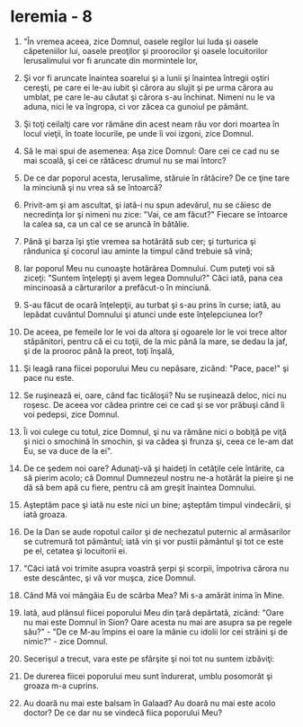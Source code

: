 # Ieremia - 8

1. "În vremea aceea, zice Domnul, oasele regilor lui Iuda şi oasele căpeteniilor lui, oasele preoţilor şi proorocilor şi oasele locuitorilor Ierusalimului vor fi aruncate din mormintele lor, 

2. Şi vor fi aruncate înaintea soarelui şi a lunii şi înaintea întregii oştiri cereşti, pe care ei le-au iubit şi cărora au slujit şi pe urma cărora au umblat, pe care le-au căutat şi cărora s-au închinat. Nimeni nu le va aduna, nici le va îngropa, ci vor zăcea ca gunoiul pe pământ. 

3. Şi toţi ceilalţi care vor rămâne din acest neam rău vor dori moartea în locul vieţii, în toate locurile, pe unde îi voi izgoni, zice Domnul. 

4. Să le mai spui de asemenea: Aşa zice Domnul: Oare cei ce cad nu se mai scoală, şi cei ce rătăcesc drumul nu se mai întorc? 

5. De ce dar poporul acesta, Ierusalime, stăruie în rătăcire? De ce ţine tare la minciună şi nu vrea să se întoarcă? 

6. Privit-am şi am ascultat, şi iată-i nu spun adevărul, nu se căiesc de necredinţa lor şi nimeni nu zice: "Vai, ce am făcut?" Fiecare se întoarce la calea sa, ca un cal ce se aruncă în bătălie. 

7. Până şi barza îşi ştie vremea sa hotărâtă sub cer; şi turturica şi rândunica şi cocorul iau aminte la timpul când trebuie să vină; 

8. Iar poporul Meu nu cunoaşte hotărârea Domnului. Cum puteţi voi să ziceţi: "Suntem înţelepţi şi avem legea Domnului?" Căci iată, pana cea mincinoasă a cărturarilor a prefăcut-o în minciună. 

9. S-au făcut de ocară înţelepţii, au turbat şi s-au prins în curse; iată, au lepădat cuvântul Domnului şi atunci unde este înţelepciunea lor? 

10. De aceea, pe femeile lor le voi da altora şi ogoarele lor le voi trece altor stăpânitori, pentru că ei cu toţii, de la mic până la mare, se dedau la jaf, şi de la prooroc până la preot, toţi înşală, 

11. Şi leagă rana fiicei poporului Meu cu nepăsare, zicând: "Pace, pace!" şi pace nu este. 

12. Se ruşinează ei, oare, când fac ticăloşii? Nu se ruşinează deloc, nici nu roşesc. De aceea vor cădea printre cei ce cad şi se vor prăbuşi când îi voi pedepsi, zice Domnul. 

13. Îi voi culege cu totul, zice Domnul, şi nu va rămâne nici o bobiţă pe viţă şi nici o smochină în smochin, şi va cădea şi frunza şi, ceea ce le-am dat Eu, se va duce de la ei". 

14. De ce şedem noi oare? Adunaţi-vă şi haideţi în cetăţile cele întărite, ca să pierim acolo; că Domnul Dumnezeul nostru ne-a hotărât la pieire şi ne dă să bem apă cu fiere, pentru că am greşit înaintea Domnului. 

15. Aşteptăm pace şi iată nu este nici un bine; aşteptăm timpul vindecării, şi iată groaza. 

16. De la Dan se aude ropotul cailor şi de nechezatul puternic al armăsarilor se cutremură tot pământul; iată vin şi vor pustii pământul şi tot ce este pe el, cetatea şi locuitorii ei. 

17. "Căci iată voi trimite asupra voastră şerpi şi scorpii, împotriva cărora nu este descântec, şi vă vor muşca, zice Domnul. 

18. Când Mă voi mângâia Eu de scârba Mea? Mi s-a amărât inima în Mine. 

19. Iată, aud plânsul fiicei poporului Meu din ţară depărtată, zicând: "Oare nu mai este Domnul în Sion? Oare acesta nu mai are asupra sa pe regele său?" - "De ce M-au împins ei oare la mânie cu idolii lor cei străini şi de nimic?" - zice Domnul. 

20. Secerişul a trecut, vara este pe sfârşite şi noi tot nu suntem izbăviţi: 

21. De durerea fiicei poporului meu sunt îndurerat, umblu posomorât şi groaza m-a cuprins. 

22. Au doară nu mai este balsam în Galaad? Au doară nu mai este acolo doctor? De ce dar nu se vindecă fiica poporului Meu? 


